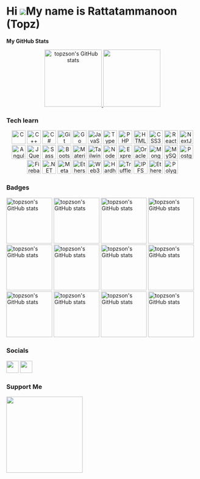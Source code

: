 Hi ![](https://user-images.githubusercontent.com/18350557/176309783-0785949b-9127-417c-8b55-ab5a4333674e.gif)My name is Rattatammanoon (Topz)
================================================================================================================================================
<b>My GitHub Stats</b>

<p align="center">
<a href="http://www.github.com/topzson" ><img height="150px" src="https://github-readme-stats.vercel.app/api?username=topzson&show_icons=true&hide=contribs&count_private=true&title_color=0891b2&text_color=ffffff&icon_color=0891b2&bg_color=1c1917&hide_border=true&show_icons=true" alt="topzson's GitHub stats" /> <img height="150px" src="https://github-readme-streak-stats.herokuapp.com/?user=topzson&stroke=ffffff&background=1c1917&ring=0891b2&fire=0891b2&currStreakNum=ffffff&currStreakLabel=0891b2&sideNums=ffffff&sideLabels=ffffff&dates=ffffff&hide_border=true" /></a>

### Tech learn

<p align="center">
<a href="https://docs.microsoft.com/en-us/cpp/?view=msvc-170" target="_blank" rel="noreferrer"><img src="https://raw.githubusercontent.com/danielcranney/readme-generator/main/public/icons/skills/c-colored.svg" width="36" height="36" alt="C" /></a>
<a href="https://docs.microsoft.com/en-us/cpp/?view=msvc-170" target="_blank" rel="noreferrer"><img src="https://raw.githubusercontent.com/danielcranney/readme-generator/main/public/icons/skills/cplusplus-colored.svg" width="36" height="36" alt="C++" /></a>
<a href="https://docs.microsoft.com/en-us/dotnet/csharp/" target="_blank" rel="noreferrer"><img src="https://raw.githubusercontent.com/danielcranney/readme-generator/main/public/icons/skills/csharp-colored.svg" width="36" height="36" alt="C#" /></a>
<a href="https://git-scm.com/" target="_blank" rel="noreferrer"><img src="https://raw.githubusercontent.com/danielcranney/readme-generator/main/public/icons/skills/git-colored.svg" width="36" height="36" alt="Git" /></a>
<a href="https://go.dev/doc/" target="_blank" rel="noreferrer"><img src="https://raw.githubusercontent.com/danielcranney/readme-generator/main/public/icons/skills/go-colored.svg" width="36" height="36" alt="Go" /></a>
<a href="https://developer.mozilla.org/en-US/docs/Web/JavaScript" target="_blank" rel="noreferrer"><img src="https://raw.githubusercontent.com/danielcranney/readme-generator/main/public/icons/skills/javascript-colored.svg" width="36" height="36" alt="JavaScript" /></a>
<a href="https://www.typescriptlang.org/" target="_blank" rel="noreferrer"><img src="https://raw.githubusercontent.com/danielcranney/readme-generator/main/public/icons/skills/typescript-colored.svg" width="36" height="36" alt="TypeScript" /></a>
<a href="https://www.php.net/" target="_blank" rel="noreferrer"><img src="https://raw.githubusercontent.com/danielcranney/readme-generator/main/public/icons/skills/php-colored.svg" width="36" height="36" alt="PHP" /></a>
<a href="https://developer.mozilla.org/en-US/docs/Glossary/HTML5" target="_blank" rel="noreferrer"><img src="https://raw.githubusercontent.com/danielcranney/readme-generator/main/public/icons/skills/html5-colored.svg" width="36" height="36" alt="HTML5" /></a>
<a href="https://www.w3.org/TR/CSS/#css" target="_blank" rel="noreferrer"><img src="https://raw.githubusercontent.com/danielcranney/readme-generator/main/public/icons/skills/css3-colored.svg" width="36" height="36" alt="CSS3" /></a>
<a href="https://reactjs.org/" target="_blank" rel="noreferrer"><img src="https://raw.githubusercontent.com/danielcranney/readme-generator/main/public/icons/skills/react-colored.svg" width="36" height="36" alt="React" /></a>
<a href="https://nextjs.org/docs" target="_blank" rel="noreferrer"><img src="https://raw.githubusercontent.com/danielcranney/readme-generator/main/public/icons/skills/nextjs-colored.svg" width="36" height="36" alt="NextJs" /></a>
<a href="https://angular.io/" target="_blank" rel="noreferrer"><img src="https://raw.githubusercontent.com/danielcranney/readme-generator/main/public/icons/skills/angularjs-colored.svg" width="36" height="36" alt="Angular" /></a>
<a href="https://jquery.com/" target="_blank" rel="noreferrer"><img src="https://raw.githubusercontent.com/danielcranney/readme-generator/main/public/icons/skills/jquery-colored.svg" width="36" height="36" alt="JQuery" /></a>
<a href="https://sass-lang.com/" target="_blank" rel="noreferrer"><img src="https://raw.githubusercontent.com/danielcranney/readme-generator/main/public/icons/skills/sass-colored.svg" width="36" height="36" alt="Sass" /></a>
<a href="https://getbootstrap.com/" target="_blank" rel="noreferrer"><img src="https://raw.githubusercontent.com/danielcranney/readme-generator/main/public/icons/skills/bootstrap-colored.svg" width="36" height="36" alt="Bootstrap" /></a>
<a href="https://mui.com/" target="_blank" rel="noreferrer"><img src="https://raw.githubusercontent.com/danielcranney/readme-generator/main/public/icons/skills/materialui-colored.svg" width="36" height="36" alt="Material UI" /></a>
<a href="https://tailwindcss.com/" target="_blank" rel="noreferrer"><img src="https://raw.githubusercontent.com/danielcranney/readme-generator/main/public/icons/skills/tailwindcss-colored.svg" width="36" height="36" alt="TailwindCSS" /></a>
<a href="https://nodejs.org/en/" target="_blank" rel="noreferrer"><img src="https://raw.githubusercontent.com/danielcranney/readme-generator/main/public/icons/skills/nodejs-colored.svg" width="36" height="36" alt="NodeJS" /></a>
<a href="https://expressjs.com/" target="_blank" rel="noreferrer"><img src="https://raw.githubusercontent.com/danielcranney/readme-generator/main/public/icons/skills/express-colored.svg" width="36" height="36" alt="Express" /></a>
<a href="https://www.oracle.com/uk/index.html" target="_blank" rel="noreferrer"><img src="https://raw.githubusercontent.com/danielcranney/readme-generator/main/public/icons/skills/oracle-colored.svg" width="36" height="36" alt="Oracle" /></a>
<a href="https://www.mongodb.com/" target="_blank" rel="noreferrer"><img src="https://raw.githubusercontent.com/danielcranney/readme-generator/main/public/icons/skills/mongodb-colored.svg" width="36" height="36" alt="MongoDB" /></a>
<a href="https://www.mysql.com/" target="_blank" rel="noreferrer"><img src="https://raw.githubusercontent.com/danielcranney/readme-generator/main/public/icons/skills/mysql-colored.svg" width="36" height="36" alt="MySQL" /></a>
<a href="https://www.postgresql.org/" target="_blank" rel="noreferrer"><img src="https://raw.githubusercontent.com/danielcranney/readme-generator/main/public/icons/skills/postgresql-colored.svg" width="36" height="36" alt="PostgreSQL" /></a>
<a href="https://firebase.google.com/" target="_blank" rel="noreferrer"><img src="https://raw.githubusercontent.com/danielcranney/readme-generator/main/public/icons/skills/firebase-colored.svg" width="36" height="36" alt="Firebase" /></a>
<a href="https://dotnet.microsoft.com/en-us/" target="_blank" rel="noreferrer"><img src="https://raw.githubusercontent.com/danielcranney/readme-generator/main/public/icons/skills/dot-net-colored.svg" width="36" height="36" alt=".NET" /></a>
<a href="https://metamask.io/" target="_blank" rel="noreferrer"><img src="https://raw.githubusercontent.com/danielcranney/readme-generator/main/public/icons/skills/metamask-colored.svg" width="36" height="36" alt="MetaMask" /></a>
<a href="https://ethers.io" target="_blank" rel="noreferrer"><img src="https://raw.githubusercontent.com/danielcranney/readme-generator/main/public/icons/skills/ethers-colored.svg" width="36" height="36" alt="Ethers" /></a>
<a href="https://web3js.readthedocs.io/en/v1.7.1/#" target="_blank" rel="noreferrer"><img src="https://raw.githubusercontent.com/danielcranney/readme-generator/main/public/icons/skills/web3js-colored.svg" width="36" height="36" alt="Web3Js" /></a>
<a href="https://hardhat.org/" target="_blank" rel="noreferrer"><img src="https://raw.githubusercontent.com/danielcranney/readme-generator/main/public/icons/skills/hardhat-colored.svg" width="36" height="36" alt="Hardhat" /></a>
<a href="https://trufflesuite.com" target="_blank" rel="noreferrer"><img src="https://raw.githubusercontent.com/danielcranney/readme-generator/main/public/icons/skills/truffle-colored.svg" width="36" height="36" alt="Truffle" /></a>
<a href="https://ipfs.io/" target="_blank" rel="noreferrer"><img src="https://raw.githubusercontent.com/danielcranney/readme-generator/main/public/icons/skills/ipfs-colored.svg" width="36" height="36" alt="IPFS" /></a>
<a href="https://ethereum.org/en/" target="_blank" rel="noreferrer"><img src="https://raw.githubusercontent.com/danielcranney/readme-generator/main/public/icons/skills/ethereum-colored.svg" width="36" height="36" alt="Ethereum" /></a>
<a href="https://polygon.technology/" target="_blank" rel="noreferrer"><img src="https://raw.githubusercontent.com/danielcranney/readme-generator/main/public/icons/skills/polygon-colored.svg" width="36" height="36" alt="Polygon" /></a>
</p>

### Badges
<a href="https://www.credly.com/badges/b96401b3-249a-404e-ad83-916380171d68/public_url"><img height="120px" src="https://images.credly.com/size/680x680/images/49ecade1-d65c-4f13-8573-9601844d54f9/image.png" alt="topzson's GitHub stats" /></a>
<a href="https://www.credly.com/badges/a7bb226d-259f-4e0f-83fa-2c6630cd2f58/public_url"><img height="120px" src="https://images.credly.com/size/680x680/images/2313e36b-9375-4d07-8381-a54a5cde56af/image.png" alt="topzson's GitHub stats" /></a>
<a href="https://www.credly.com/badges/96606da6-69da-40a0-b172-e5993fdf0be9/public_url"><img height="120px" src="https://images.credly.com/size/680x680/images/c9828408-be6b-4ffa-8984-451ee3935d67/image.png" alt="topzson's GitHub stats" /></a>
<a href="https://www.credly.com/badges/2028dbd1-875f-4c66-8ec6-711af6b08392/public_url"><img height="120px" src="https://images.credly.com/size/680x680/images/5d7726dd-2df3-4d19-8597-73c0adb2e84c/image.png" alt="topzson's GitHub stats" /></a>
<a href="https://www.credly.com/badges/84134d42-82d5-4ba6-b133-ee9528c65057/public_url"><img height="120px" src="https://images.credly.com/size/680x680/images/bb33cc4f-0f86-4195-a6e5-f4b71d142cd1/image.png" alt="topzson's GitHub stats" /></a>
<a href="https://www.credly.com/badges/65d5c876-2097-4670-9771-40a2232f5cdf/public_url"><img height="120px" src="https://images.credly.com/size/680x680/images/7cbb2fc6-84eb-416d-8bd1-813fba86c259/image.png" alt="topzson's GitHub stats" /></a>
<a href="https://www.credly.com/badges/4a8a3180-8c62-4b51-aff3-bc488fff3b68/public_url"><img height="120px" src="https://images.credly.com/size/680x680/images/6b8bfb64-2354-479e-8a22-b644440ae848/image.png" alt="topzson's GitHub stats" /></a>
<a href="https://www.credly.com/badges/cdb299bc-8bdd-4705-881a-a812499769a6/public_url"><img height="120px" src="https://images.credly.com/size/680x680/images/7d4f3235-b70f-48eb-9b59-3c3e3a4933e1/image.png" alt="topzson's GitHub stats" /></a>
<a href="https://www.credly.com/badges/c915f7c5-4dfb-4025-9f48-c275093b378b/public_url"><img height="120px" src="https://images.credly.com/size/680x680/images/5ee26427-f944-4182-b802-459462184c9a/image.png" alt="topzson's GitHub stats" /></a>
<a href="https://www.credly.com/badges/c915f7c5-4dfb-4025-9f48-c275093b378b/public_url"><img height="120px" src="https://images.credly.com/size/680x680/images/5ee26427-f944-4182-b802-459462184c9a/image.png" alt="topzson's GitHub stats" /></a>
<a href="https://www.credly.com/badges/c915f7c5-4dfb-4025-9f48-c275093b378b/public_url"><img height="120px" src="https://images.credly.com/size/680x680/images/5ee26427-f944-4182-b802-459462184c9a/image.png" alt="topzson's GitHub stats" /></a>
<a href="https://www.credly.com/badges/c915f7c5-4dfb-4025-9f48-c275093b378b/public_url"><img height="120px" src="https://images.credly.com/size/680x680/images/5ee26427-f944-4182-b802-459462184c9a/image.png" alt="topzson's GitHub stats" /></a>

### Socials

<p align="left"> <a href="https://www.github.com/topzson" target="_blank" rel="noreferrer"><img src="https://raw.githubusercontent.com/danielcranney/readme-generator/main/public/icons/socials/github.svg" width="32" height="32" /></a> <a href="https://www.linkedin.com/in/rattatammanoon-prawasuk" target="_blank" rel="noreferrer"><img src="https://raw.githubusercontent.com/danielcranney/readme-generator/main/public/icons/socials/linkedin.svg" width="32" height="32" /></a></p>

### Support Me

<a href="https://www.buymeacoffee.com/topzson"><img src="https://cdn.buymeacoffee.com/buttons/v2/default-yellow.png" width="200" /></a>
